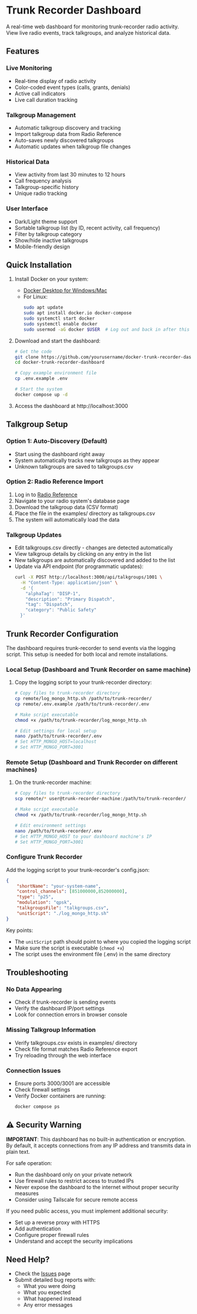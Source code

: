 # Trunk Recorder Dashboard

A real-time web dashboard for monitoring trunk-recorder radio activity. View live radio events, track talkgroups, and analyze historical data.

## Features

### Live Monitoring
- Real-time display of radio activity
- Color-coded event types (calls, grants, denials)
- Active call indicators
- Live call duration tracking

### Talkgroup Management
- Automatic talkgroup discovery and tracking
- Import talkgroup data from Radio Reference
- Auto-saves newly discovered talkgroups
- Automatic updates when talkgroup file changes

### Historical Data
- View activity from last 30 minutes to 12 hours
- Call frequency analysis
- Talkgroup-specific history
- Unique radio tracking

### User Interface
- Dark/Light theme support
- Sortable talkgroup list (by ID, recent activity, call frequency)
- Filter by talkgroup category
- Show/hide inactive talkgroups
- Mobile-friendly design

## Quick Installation

1. Install Docker on your system:
   - [Docker Desktop for Windows/Mac](https://www.docker.com/products/docker-desktop/)
   - For Linux:
     ```bash
     sudo apt update
     sudo apt install docker.io docker-compose
     sudo systemctl start docker
     sudo systemctl enable docker
     sudo usermod -aG docker $USER  # Log out and back in after this
     ```

2. Download and start the dashboard:
   ```bash
   # Get the code
   git clone https://github.com/yourusername/docker-trunk-recorder-dashboard.git
   cd docker-trunk-recorder-dashboard

   # Copy example environment file
   cp .env.example .env

   # Start the system
   docker compose up -d
   ```

3. Access the dashboard at http://localhost:3000

## Talkgroup Setup

### Option 1: Auto-Discovery (Default)
- Start using the dashboard right away
- System automatically tracks new talkgroups as they appear
- Unknown talkgroups are saved to talkgroups.csv

### Option 2: Radio Reference Import
1. Log in to [Radio Reference](https://www.radioreference.com)
2. Navigate to your radio system's database page
3. Download the talkgroup data (CSV format)
4. Place the file in the examples/ directory as talkgroups.csv
5. The system will automatically load the data

### Talkgroup Updates
- Edit talkgroups.csv directly - changes are detected automatically
- View talkgroup details by clicking on any entry in the list
- New talkgroups are automatically discovered and added to the list
- Update via API endpoint (for programmatic updates):
  ```bash
  curl -X POST http://localhost:3000/api/talkgroups/1001 \
    -H "Content-Type: application/json" \
    -d '{
      "alphaTag": "DISP-1",
      "description": "Primary Dispatch",
      "tag": "Dispatch",
      "category": "Public Safety"
    }'
  ```

## Trunk Recorder Configuration

The dashboard requires trunk-recorder to send events via the logging script. This setup is needed for both local and remote installations.

### Local Setup (Dashboard and Trunk Recorder on same machine)

1. Copy the logging script to your trunk-recorder directory:
   ```bash
   # Copy files to trunk-recorder directory
   cp remote/log_mongo_http.sh /path/to/trunk-recorder/
   cp remote/.env.example /path/to/trunk-recorder/.env

   # Make script executable
   chmod +x /path/to/trunk-recorder/log_mongo_http.sh

   # Edit settings for local setup
   nano /path/to/trunk-recorder/.env
   # Set HTTP_MONGO_HOST=localhost
   # Set HTTP_MONGO_PORT=3001
   ```

### Remote Setup (Dashboard and Trunk Recorder on different machines)

1. On the trunk-recorder machine:
   ```bash
   # Copy files to trunk-recorder directory
   scp remote/* user@trunk-recorder-machine:/path/to/trunk-recorder/

   # Make script executable
   chmod +x /path/to/trunk-recorder/log_mongo_http.sh

   # Edit environment settings
   nano /path/to/trunk-recorder/.env
   # Set HTTP_MONGO_HOST to your dashboard machine's IP
   # Set HTTP_MONGO_PORT=3001
   ```

### Configure Trunk Recorder

Add the logging script to your trunk-recorder's config.json:

```json
{
    "shortName": "your-system-name",
    "control_channels": [851000000,852000000],
    "type": "p25",
    "modulation": "qpsk",
    "talkgroupsFile": "talkgroups.csv",
    "unitScript": "./log_mongo_http.sh"
}
```

Key points:
- The `unitScript` path should point to where you copied the logging script
- Make sure the script is executable (`chmod +x`)
- The script uses the environment file (.env) in the same directory

## Troubleshooting

### No Data Appearing
- Check if trunk-recorder is sending events
- Verify the dashboard IP/port settings
- Look for connection errors in browser console

### Missing Talkgroup Information
- Verify talkgroups.csv exists in examples/ directory
- Check file format matches Radio Reference export
- Try reloading through the web interface

### Connection Issues
- Ensure ports 3000/3001 are accessible
- Check firewall settings
- Verify Docker containers are running:
  ```bash
  docker compose ps
  ```

## ⚠️ Security Warning

**IMPORTANT**: This dashboard has no built-in authentication or encryption. By default, it accepts connections from any IP address and transmits data in plain text.

For safe operation:
- Run the dashboard only on your private network
- Use firewall rules to restrict access to trusted IPs
- Never expose the dashboard to the internet without proper security measures
- Consider using Tailscale for secure remote access

If you need public access, you must implement additional security:
- Set up a reverse proxy with HTTPS
- Add authentication
- Configure proper firewall rules
- Understand and accept the security implications

## Need Help?

- Check the [Issues](https://github.com/yourusername/docker-trunk-recorder-dashboard/issues) page
- Submit detailed bug reports with:
  * What you were doing
  * What you expected
  * What happened instead
  * Any error messages
